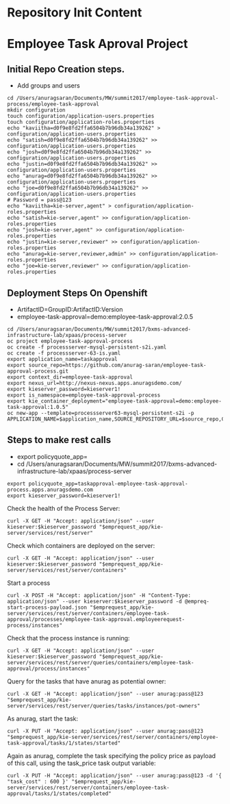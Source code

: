 Repository Init Content
=======================

# Employee Task Aproval Project

## Initial Repo Creation steps.
* Add groups and users

```
cd /Users/anuragsaran/Documents/MW/summit2017/employee-task-approval-process/employee-task-approval
mkdir configuration
touch configuration/application-users.properties
touch configuration/application-roles.properties
echo "kaviitha=d0f9e8fd2ffa6504b7b96db34a139262" > configuration/application-users.properties
echo "satish=d0f9e8fd2ffa6504b7b96db34a139262" >> configuration/application-users.properties
echo "josh=d0f9e8fd2ffa6504b7b96db34a139262" >> configuration/application-users.properties
echo "justin=d0f9e8fd2ffa6504b7b96db34a139262" >> configuration/application-users.properties
echo "anurag=d0f9e8fd2ffa6504b7b96db34a139262" >> configuration/application-users.properties
echo "joe=d0f9e8fd2ffa6504b7b96db34a139262" >> configuration/application-users.properties
# Password = pass@123 
echo "kaviitha=kie-server,agent" > configuration/application-roles.properties
echo "satish=kie-server,agent" >> configuration/application-roles.properties
echo "josh=kie-server,agent" >> configuration/application-roles.properties
echo "justin=kie-server,reviewer" >> configuration/application-roles.properties
echo "anurag=kie-server,reviewer,admin" >> configuration/application-roles.properties
echo "joe=kie-server,reviewer" >> configuration/application-roles.properties

```

## Deployment Steps On Openshift
* ArtifactID=GroupID:ArtifactID:Version
* employee-task-approval=demo:employee-task-approval:2.0.5

```
cd /Users/anuragsaran/Documents/MW/summit2017/bxms-advanced-infrastructure-lab/xpaas/process-server
oc project employee-task-approval-process
oc create -f processserver-mysql-persistent-s2i.yaml
oc create -f processserver-63-is.yaml
export application_name=taskapproval
export source_repo=https://github.com/anurag-saran/employee-task-approval-process.git
export context_dir=employee-task-approval
export nexus_url=http://nexus-nexus.apps.anuragsdemo.com/
export kieserver_password=kieserver1!
export is_namespace=employee-task-approval-process
export kie_container_deployment="employee-task-approval=demo:employee-task-approval:1.0.5"
oc new-app --template=processserver63-mysql-persistent-s2i -p APPLICATION_NAME=$application_name,SOURCE_REPOSITORY_URL=$source_repo,CONTEXT_DIR=$context_dir,KIE_SERVER_PASSWORD=$kieserver_password,IMAGE_STREAM_NAMESPACE=$is_namespace,KIE_CONTAINER_DEPLOYMENT=$kie_container_deployment,KIE_CONTAINER_REDIRECT_ENABLED=false,MAVEN_MIRROR_URL=$nexus_url/content/groups/public/
```



## Steps to make rest calls
* export policyquote_app=<URL of the policyquote app route>
* cd /Users/anuragsaran/Documents/MW/summit2017/bxms-advanced-infrastructure-lab/xpaas/process-server

```
export policyquote_app=taskapproval-employee-task-approval-process.apps.anuragsdemo.com
export kieserver_password=kieserver1!
```

Check the health of the Process Server:
```
curl -X GET -H "Accept: application/json" --user kieserver:$kieserver_password "$emprequest_app/kie-server/services/rest/server"
```

Check which containers are deployed on the server:
```
curl -X GET -H "Accept: application/json" --user kieserver:$kieserver_password "$emprequest_app/kie-server/services/rest/server/containers"
```

Start a process
```
curl -X POST -H "Accept: application/json" -H "Content-Type: application/json" --user kieserver:$kieserver_password -d @empreq-start-process-payload.json "$emprequest_app/kie-server/services/rest/server/containers/employee-task-approval/processes/employee-task-approval.employeerequest-process/instances"
```

Check that the process instance is running:
```
curl -X GET -H "Accept: application/json" --user kieserver:$kieserver_password "$emprequest_app/kie-server/services/rest/server/queries/containers/employee-task-approval/process/instances"
```

Query for the tasks that have anurag as potential owner:
```
curl -X GET -H "Accept: application/json" --user anurag:pass@123 "$emprequest_app/kie-server/services/rest/server/queries/tasks/instances/pot-owners"
```

As anurag, start the task:
```
curl -X PUT -H "Accept: application/json" --user anurag:pass@123 "$emprequest_app/kie-server/services/rest/server/containers/employee-task-approval/tasks/1/states/started"
```

Again as anurag, complete the task specifying the policy price as payload of this call, using the task_price task output variable:
```
curl -X PUT -H "Accept: application/json" --user anurag:pass@123 -d '{ "task_cost" : 600 }' "$emprequest_app/kie-server/services/rest/server/containers/employee-task-approval/tasks/1/states/completed"
```


